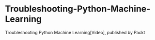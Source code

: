 # Troubleshooting-Python-Machine-Learning
Troubleshooting Python Machine Learning[Video], published by Packt
